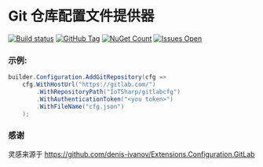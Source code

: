 # Git 仓库配置文件提供器
[![Build status](https://ci.appveyor.com/api/projects/status/egfxe7u2b23672j6?svg=true)](https://ci.appveyor.com/project/MaiKeBing/extensions-configuration-gitrepository)
[![GitHub Tag](https://img.shields.io/github/tag/IoTSharp/Extensions.Configuration.GitRepository.svg?style=flat-square)](https://github.com/IoTSharp/Extensions.Configuration.GitRepository/releases)
[![NuGet Count](https://img.shields.io/nuget/dt/Extensions.Configuration.GitRepository.svg?style=flat-square)](https://www.nuget.org/packages/Extensions.Configuration.GitRepository/)
[![Issues Open](https://img.shields.io/github/issues/IoTSharp/Extensions.Configuration.GitRepository.svg?style=flat-square)](https://github.com/IoTSharp/Extensions.Configuration.GitRepository/issues)

### 示例:

```csharp
builder.Configuration.AddGitRepository(cfg =>
    cfg.WithHostUrl("https://gitlab.com/")
        .WithRepositoryPath("IoTSharp/gitlabcfg")
        .WithAuthenticationToken("<you token>")
        .WithFileName("cfg.json")
    );
```
### 感谢
灵感来源于 https://github.com/denis-ivanov/Extensions.Configuration.GitLab
